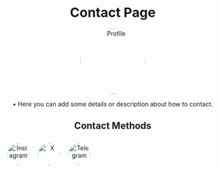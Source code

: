 <h1 style="font-size: 30px; text-align: center;">Contact Page</h1>

<p style="text-align: center;">
    <img src="https://fv5-3.files.fm/thumb_show.php?i=wjhaugfup2&view&v=1&PHPSESSID=9c89eab3565a4af554e0c94aa02dc84c2bb8266b" alt="Profile" style="width: 150px; height: auto; border-radius: 50%;"/>
</p>

<p style="text-align: center;">• Here you can add some details or description about how to contact.</p>

<h2 style="text-align: center;">Contact Methods</h2>
<div style="text-align: center;">
    <p style="display: inline-block; margin: 10px; float: left;">
        <a href="https://www.instagram.com/kissme.log" target="_blank">
            <img src="https://fv5-3.files.fm/thumb_show.php?i=eewdpv4vsc&view&v=1&PHPSESSID=9c89eab3565a4af554e0c94aa02dc84c2bb8266b" alt="Instagram" style="width: 50px; height: auto; border-radius: 50%;"/>
        </a>
    </p>
    <p style="display: inline-block; margin: 10px; float: left;">
        <a href="https://x.com/silentAw" target="_blank">
            <img src="https://fv5-4.files.fm/thumb_show.php?i=tmgnuvkjgx&view&v=1&PHPSESSID=9c89eab3565a4af554e0c94aa02dc84c2bb8266b" alt="X" style="width: 50px; height: auto; border-radius: 50%;"/>
        </a>
    </p>
    <p style="display: inline-block; margin: 10px; float: left;">
        <a href="https://t.me/silentAw" target="_blank">
            <img src="https://fv5-4.files.fm/thumb_show.php?i=zkmv5qw44k&view&v=1&PHPSESSID=9c89eab3565a4af554e0c94aa02dc84c2bb8266b" alt="Telegram" style="width: 50px; height: auto; border-radius: 50%;"/>
        </a>
    </p>
    <div style="clear: both;"></div>
</div>
